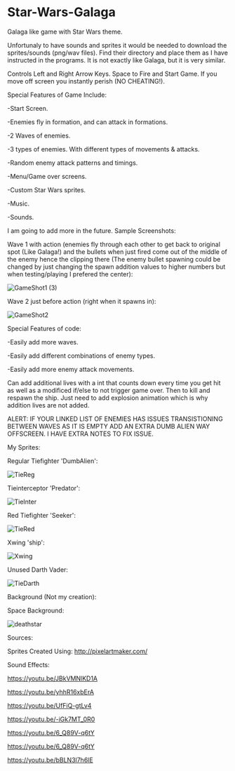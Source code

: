 # Star-Wars-Galaga
Galaga like game with Star Wars theme.

Unfortunaly to have sounds and sprites it would be needed to download the sprites/sounds (png/wav files). Find their directory and place them as I have instructed in the programs. It is not exactly like Galaga, but it is very similar.

Controls Left and Right Arrow Keys. Space to Fire and Start Game. If you move off screen you instantly perish (NO CHEATING!).

Special Features of Game Include:

-Start Screen.

-Enemies fly in formation, and can attack in formations.

-2 Waves of enemies.

-3 types of enemies. With different types of movements & attacks.

-Random enemy attack patterns and timings.

-Menu/Game over screens.

-Custom Star Wars sprites.

-Music.

-Sounds.

I am going to add more in the future.
Sample Screenshots:

Wave 1 with action (enemies fly through each other to get back to original spot (Like Galaga!) and the bullets when just fired come out of the middle of the enemy hence the clipping there (The enemy bullet spawning could be changed by just changing the spawn addition values to higher numbers but when testing/playing I prefered the center):

![GameShot1 (3)](https://user-images.githubusercontent.com/83630085/186369064-964eb3d5-98f8-4fd9-9fda-37abc69f5793.png)

Wave 2 just before action (right when it spawns in):

![GameShot2](https://user-images.githubusercontent.com/83630085/186368284-066b2011-d4f6-4165-88ee-92b8d10c16ff.png)

Special Features of code:

-Easily add more waves.

-Easily add different combinations of enemy types.

-Easily add more enemy attack movements.

Can add additional lives with a int that counts down every time you get hit as well as a modificed if/else to not trigger game over. Then to kill and respawn the ship. Just need to add explosion animation which is why addition lives are not added.

ALERT: IF YOUR LINKED LIST OF ENEMIES HAS ISSUES TRANSISTIONING BETWEEN WAVES AS IT IS EMPTY ADD AN EXTRA DUMB ALIEN WAY OFFSCREEN. I HAVE EXTRA NOTES TO FIX ISSUE.

My Sprites:

Regular Tiefighter 'DumbAlien':

![TieReg](https://user-images.githubusercontent.com/83630085/186360643-26ede7d6-5e05-4243-8273-cb54c1cd8d64.png)

Tieinterceptor 'Predator':

![TieInter](https://user-images.githubusercontent.com/83630085/186360505-9eea85e9-5359-434e-a4ce-b6da23c09825.png)

Red Tiefighter 'Seeker':

![TieRed](https://user-images.githubusercontent.com/83630085/186360462-42f43fbe-da2f-4124-abf8-33e0143319dd.png)

Xwing 'ship':

![Xwing](https://user-images.githubusercontent.com/83630085/186360393-a784e00e-674a-44e7-8021-419128fd81fc.png)

Unused Darth Vader:

![TieDarth](https://user-images.githubusercontent.com/83630085/186360570-30224f18-1780-4ac9-8694-712cf714feb7.png)

Background (Not my creation):

Space Background:

![deathstar](https://user-images.githubusercontent.com/83630085/186360353-4ca852d6-d086-4ffc-9edf-9d9624da2d75.gif)

Sources:

Sprites Created Using:
http://pixelartmaker.com/

Sound Effects:

https://youtu.be/JBkVMNlKD1A

https://youtu.be/yhhR16xbErA

https://youtu.be/UfFiQ-gtLv4

https://youtu.be/-iGk7MT_0R0

https://youtu.be/6_Q89V-q6tY

https://youtu.be/6_Q89V-q6tY

https://youtu.be/bBLN3l7h6lE

